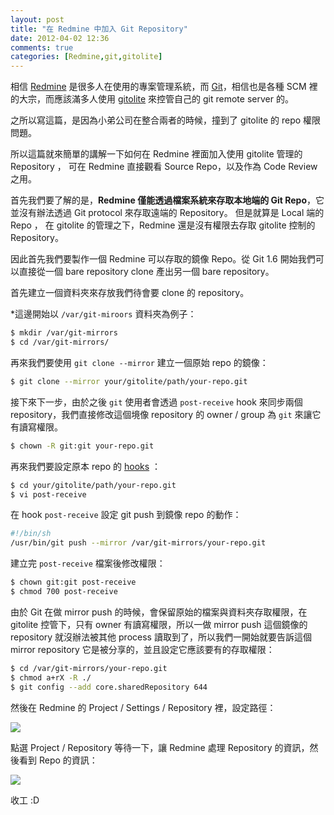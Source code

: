```yaml
---
layout: post
title: "在 Redmine 中加入 Git Repository"
date: 2012-04-02 12:36
comments: true
categories: [Redmine,git,gitolite]
---
```


相信 [Redmine](http://www.redmine.org/) 是很多人在使用的專案管理系統，而 [Git](http://git-scm.com/)，相信也是各種 SCM 裡的大宗，而應該滿多人使用 [gitolite](https://github.com/sitaramc/gitolite) 來控管自己的 git remote server 的。

之所以寫這篇，是因為小弟公司在整合兩者的時候，撞到了 gitolite 的 repo 權限問題。

所以這篇就來簡單的講解一下如何在 Redmine 裡面加入使用 gitolite 管理的 Repository ， 可在 Redmine 直接觀看 Source Repo，以及作為 Code Review 之用。

<!-- more -->

首先我們要了解的是，**Redmine 僅能透過檔案系統來存取本地端的 Git Repo**，它並沒有辦法透過 Git protocol 來存取遠端的 Repository。 但是就算是 Local 端的 Repo ， 在 gitolite 的管理之下，Redmine 還是沒有權限去存取 gitolite 控制的 Repository。

因此首先我們要製作一個 Redmine 可以存取的鏡像 Repo。從 Git 1.6 開始我們可以直接從一個 bare repository clone 產出另一個 bare repository。

首先建立一個資料夾來存放我們待會要 clone 的 repository。

*這邊開始以 `/var/git-miroors` 資料夾為例子：

```bash
$ mkdir /var/git-mirrors
$ cd /var/git-mirrors/
```

再來我們要使用 `git clone --mirror` 建立一個原始 repo 的鏡像：

```bash Folder : /var/git-mirrors/
$ git clone --mirror your/gitolite/path/your-repo.git
```

接下來下一步，由於之後 `git` 使用者會透過 `post-receive` hook 來同步兩個 repository，我們直接修改這個境像 repository 的 owner / group 為 `git` 來讓它有讀寫權限。

```bash Folder : /var/git-mirror
$ chown -R git:git your-repo.git
```

再來我們要設定原本 repo 的 [hooks](http://sitaramc.github.com/gitolite/hooks.html) ：

```bash
$ cd your/gitolite/path/your-repo.git
$ vi post-receive
```

在 hook `post-receive` 設定 git push 到鏡像 repo 的動作：


```sh post-receive
#!/bin/sh
/usr/bin/git push --mirror /var/git-mirrors/your-repo.git
```

建立完 `post-receive` 檔案後修改權限：

```bash
$ chown git:git post-receive
$ chmod 700 post-receive
```

由於 Git 在做 mirror push 的時候，會保留原始的檔案與資料夾存取權限，在 gitolite 控管下，只有 owner 有讀寫權限，所以一做 mirror push 這個鏡像的 repository 就沒辦法被其他 process 讀取到了，所以我們一開始就要告訴這個 mirror repository 它是被分享的，並且設定它應該要有的存取權限：

```bash
$ cd /var/git-mirrors/your-repo.git
$ chmod a+rX -R ./
$ git config --add core.sharedRepository 644
```

然後在 Redmine 的 Project / Settings / Repository 裡，設定路徑：

![](http://f.cl.ly/items/0v2V1k0i1y323G2k3S45/Screen%20Shot%202012-04-02%20at%203.03.20%20PM.PNG)

點選 Project / Repository 等待一下，讓 Redmine 處理 Repository 的資訊，然後看到 Repo 的資訊：

![](http://f.cl.ly/items/0P2f0F3K1q402L3Q3a0I/Screen%20Shot%202012-04-02%20at%203.04.53%20PM.PNG)

收工 :D



